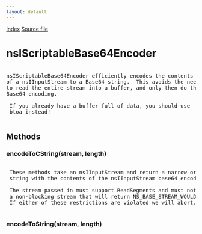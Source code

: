 ```yaml
---
layout: default
---
```

<div id='links'><a href="../index.html">Index</a>
<a href="http://dxr.mozilla.org/mozilla-central/source/xpcom/io/nsIScriptableBase64Encoder.idl">Source file</a>
</div>

# nsIScriptableBase64Encoder #
<pre>  
nsIScriptableBase64Encoder efficiently encodes the contents  
of a nsIInputStream to a Base64 string.  This avoids the need  
to read the entire stream into a buffer, and only then do the  
Base64 encoding.  
  
 If you already have a buffer full of data, you should use  
 btoa instead!  
  
</pre>
## Methods ##

### encodeToCString(stream, length) ###
<pre>  
 These methods take an nsIInputStream and return a narrow or wide  
 string with the contents of the nsIInputStream base64 encoded.  
  
 The stream passed in must support ReadSegments and must not be  
 a non-blocking stream that will return NS_BASE_STREAM_WOULD_BLOCK.  
 If either of these restrictions are violated we will abort.  
  
</pre>
### encodeToString(stream, length) ###
